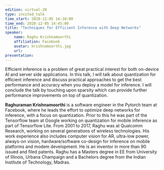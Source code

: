 ```yaml
---
edition: virtual-20
type: invited_talk
time_start: 2020-12-05 14:10:00
time_end: 2020-12-05 14:45:00
title: "Techniques for Efficient Inference with Deep Networks"
speaker:
    name: Raghu Krishnamoorthi 
    affiliation: Facebook
    avatar: krishnamoorthi.jpg
    url: 
presentation: 
---
```

Efficient inference is a problem of great practical interest for both on-device AI and server side applications. In this talk, I will talk about quantization for efficient inference and discuss practical approaches to get the best performance and accuracy when you deploy a model for inference. I will conclude the talk by touching upon sparsity which can provide further performance improvements on top of quantization.  

**Raghuraman Krishnamoorthi** is a software engineer in the Pytorch team at Facebook, where he leads the effort to optimize deep networks for inference, with a focus on quantization. Prior to this he was part of the Tensorflow team at Google working on quantization for mobile inference as part of Tensorflow Lite. From 2001 to 2017, Raghu was at Qualcomm Research, working on several generations of wireless technologies. His work experience also includes computer vision for AR, ultra-low power, always-on vision, hardware/software co-design for inference on mobile platforms and modem development. He is an inventor in more than 90 issued and filed patents. Raghu has a Masters degree in EE from University of Illinois, Urbana Champaign and a Bachelors degree from the Indian Institute of Technology, Madras.
